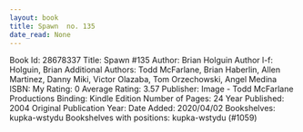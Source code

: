 ```yaml
---
layout: book
title: Spawn  no. 135
date_read: None
---
```


Book Id: 28678337
Title: Spawn #135
Author: Brian Holguin
Author l-f: Holguin, Brian
Additional Authors: Todd McFarlane, Brian Haberlin, Allen Martinez, Danny Miki, Victor Olazaba, Tom Orzechowski, Angel  Medina
ISBN: 
My Rating: 0
Average Rating: 3.57
Publisher: Image - Todd McFarlane Productions
Binding: Kindle Edition
Number of Pages: 24
Year Published: 2004
Original Publication Year: 
Date Added: 2020/04/02
Bookshelves: kupka-wstydu
Bookshelves with positions: kupka-wstydu (#1059)

